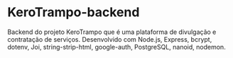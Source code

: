 # KeroTrampo-backend
Backend do projeto KeroTrampo que é uma plataforma de divulgação e contratação de serviços. Desenvolvido com Node.js, Express, bcrypt, dotenv, Joi, string-strip-html, google-auth, PostgreSQL, nanoid, nodemon.
